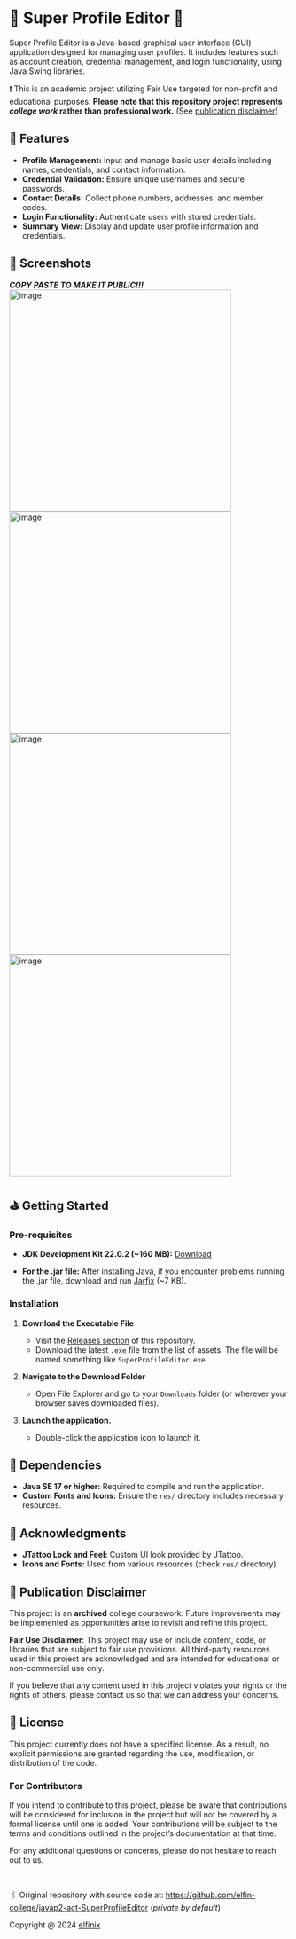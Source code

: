 # 🍄 Super Profile Editor 🍄

Super Profile Editor is a Java-based graphical user interface (GUI) application designed for managing user profiles. It includes features such as account creation, credential management, and login functionality, using Java Swing libraries.

❗ This is an academic project utilizing Fair Use targeted for non-profit and educational purposes. **Please note that this repository project represents _college work_ rather than professional work.** (See [publication disclaimer](#-publication-disclaimer))

## 🏁 Features

- **Profile Management:** Input and manage basic user details including names, credentials, and contact information.
- **Credential Validation:** Ensure unique usernames and secure passwords.
- **Contact Details:** Collect phone numbers, addresses, and member codes.
- **Login Functionality:** Authenticate users with stored credentials.
- **Summary View:** Display and update user profile information and credentials.

## 📸 Screenshots

***COPY PASTE TO MAKE IT PUBLIC!!!***
<img src="https://github.com/user-attachments/assets/c9e72be8-8925-48f6-bf41-ef65004fa81b" width="400" alt="image">
<img src="https://github.com/user-attachments/assets/a7730f3f-9504-4d4e-9f87-ab578f6e0bcd" width="400" alt="image">
<img src="https://github.com/user-attachments/assets/86851d87-f58e-4116-86e1-3842e03202ba" width="400" alt="image">
<img src="https://github.com/user-attachments/assets/72b15a51-e517-48b2-86cd-e4f5f82b675d" width="400" alt="image">

## ⛳ Getting Started

### Pre-requisites

- **JDK Development Kit 22.0.2 (~160 MB):** [Download](https://download.oracle.com/java/22/latest/jdk-22_windows-x64_bin.exe)

- **For the .jar file:** After installing Java, if you encounter problems running the .jar file, download and run [Jarfix](https://johann.loefflmann.net/downloads/jarfix.exe) (~7 KB).

### Installation

1. **Download the Executable File**
   - Visit the [Releases section](https://github.com/elfin-college/javap2-act-SuperProfileEditor/releases) of this repository.
   - Download the latest `.exe` file from the list of assets. The file will be named something like `SuperProfileEditor.exe`.

2. **Navigate to the Download Folder**
   - Open File Explorer and go to your `Downloads` folder (or wherever your browser saves downloaded files).

3. **Launch the application.**
   - Double-click the application icon to launch it.

## 🔁 Dependencies

- **Java SE 17 or higher:** Required to compile and run the application.
- **Custom Fonts and Icons:** Ensure the `res/` directory includes necessary resources.

## 🙌 Acknowledgments

- **JTattoo Look and Feel:** Custom UI look provided by JTattoo.
- **Icons and Fonts:** Used from various resources (check `res/` directory).

## 📜 Publication Disclaimer

This project is an **archived** college coursework. Future improvements may be implemented as opportunities arise to revisit and refine this project.

**Fair Use Disclaimer**: This project may use or include content, code, or libraries that are subject to fair use provisions. All third-party resources used in this project are acknowledged and are intended for educational or non-commercial use only.

If you believe that any content used in this project violates your rights or the rights of others, please contact us so that we can address your concerns.

## 🪪 License

This project currently does not have a specified license. As a result, no explicit permissions are granted regarding the use, modification, or distribution of the code.

### For Contributors

If you intend to contribute to this project, please be aware that contributions will be considered for inclusion in the project but will not be covered by a formal license until one is added. Your contributions will be subject to the terms and conditions outlined in the project’s documentation at that time.

For any additional questions or concerns, please do not hesitate to reach out to us.

<br>

🖇️ Original repository with source code at: https://github.com/elfin-college/javap2-act-SuperProfileEditor (_private by default_)

Copyright @ 2024 [elfinix](https://github.com/elfinix)

